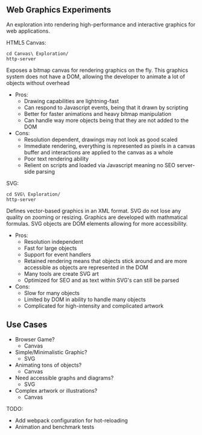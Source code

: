## Web Graphics Experiments

An exploration into rendering high-performance and interactive graphics for web applications.

HTML5 Canvas:

```
cd Canvas\ Exploration/
http-server
```

Exposes a bitmap canvas for rendering graphics on the fly.
This graphics system does not have a DOM, allowing the developer to animate a lot of objects without overhead

* Pros:
  * Drawing capabilities are lightning-fast
  * Can respond to Javascript events, being that it drawn by scripting
  * Better for faster animations and heavy bitmap manipulation
  * Can handle way more objects being that they are not added to the DOM
* Cons:
  * Resolution dependent, drawings may not look as good scaled
  * Immediate rendering, everything is represented as pixels in a canvas buffer and interactions are applied to the canvas as a whole
  * Poor text rendering ability
  * Relient on scripts and loaded via Javascript meaning no SEO server-side parsing

SVG:

```
cd SVG\ Exploration/
http-server
```

Defines vector-based graphics in an XML format. SVG do not lose any quality on zooming or resizing. Graphics are developed with mathmatical formulas. SVG objects are DOM elements allowing for more accessibility.

* Pros:
  * Resolution independent
  * Fast for large objects
  * Support for event handlers
  * Retained rendering means that objects stick around and are more accessible as objects are represented in the DOM
  * Many tools are create SVG art
  * Optimized for SEO and as text within SVG's can still be parsed
* Cons:
  * Slow for many objects
  * Limited by DOM in ability to handle many objects
  * Complicated for high-intensity and complicated artwork

## Use Cases

* Browser Game?
  * Canvas
* Simple/Minimalistic Graphic?
  * SVG
* Animating tons of objects?
  * Canvas
* Need accessible graphs and diagrams?
  * SVG
* Complex artwork or illustrations?
  * Canvas

TODO:

* Add webpack configuration for hot-reloading
* Animation and benchmark tests
